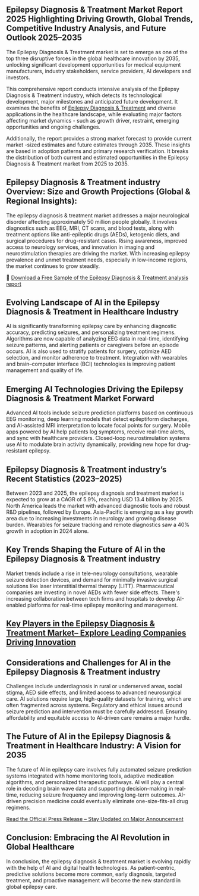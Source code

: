 ## Epilepsy Diagnosis &amp; Treatment Market Report 2025 Highlighting Driving Growth, Global Trends, Competitive Industry Analysis, and Future Outlook 2025–2035

The Epilepsy Diagnosis &amp; Treatment market is set to emerge as one of the top three disruptive forces in the global healthcare innovation by 2035, unlocking significant development opportunities for medical equipment manufacturers, industry stakeholders, service providers, AI developers and investors.

This comprehensive report conducts intensive analysis of the Epilepsy Diagnosis &amp; Treatment industry, which detects its technological development, major milestones and anticipated future development. It examines the benefits of [Epilepsy Diagnosis &amp; Treatment](https://www.marketresearchfuture.com/reports/epilepsy-diagnosis-treatment-market-5647) and diverse applications in the healthcare landscape, while evaluating major factors affecting market dynamics - such as growth driver, restraint, emerging opportunities and ongoing challenges.

Additionally, the report provides a strong market forecast to provide current market -sized estimates and future estimates through 2035. These insights are based in adoption patterns and primary research verification. It breaks the distribution of both current and estimated opportunities in the Epilepsy Diagnosis &amp; Treatment market from 2025 to 2035.

## Epilepsy Diagnosis &amp; Treatment industry Overview: Size and Growth Projections (Global & Regional Insights):

The epilepsy diagnosis & treatment market addresses a major neurological disorder affecting approximately 50 million people globally. It involves diagnostics such as EEG, MRI, CT scans, and blood tests, along with treatment options like anti-epileptic drugs (AEDs), ketogenic diets, and surgical procedures for drug-resistant cases. Rising awareness, improved access to neurology services, and innovation in imaging and neurostimulation therapies are driving the market. With increasing epilepsy prevalence and unmet treatment needs, especially in low-income regions, the market continues to grow steadily.

🎯 [Download a Free Sample of the Epilepsy Diagnosis &amp; Treatment analysis report](https://www.marketresearchfuture.com/sample_request/5647)

## Evolving Landscape of AI in the Epilepsy Diagnosis &amp; Treatment in Healthcare Industry

AI is significantly transforming epilepsy care by enhancing diagnostic accuracy, predicting seizures, and personalizing treatment regimens. Algorithms are now capable of analyzing EEG data in real-time, identifying seizure patterns, and alerting patients or caregivers before an episode occurs. AI is also used to stratify patients for surgery, optimize AED selection, and monitor adherence to treatment. Integration with wearables and brain–computer interface (BCI) technologies is improving patient management and quality of life.

## Emerging AI Technologies Driving the Epilepsy Diagnosis &amp; Treatment Market Forward

Advanced AI tools include seizure prediction platforms based on continuous EEG monitoring, deep learning models that detect epileptiform discharges, and AI-assisted MRI interpretation to locate focal points for surgery. Mobile apps powered by AI help patients log symptoms, receive real-time alerts, and sync with healthcare providers. Closed-loop neurostimulation systems use AI to modulate brain activity dynamically, providing new hope for drug-resistant epilepsy.

## Epilepsy Diagnosis &amp; Treatment industry’s Recent Statistics (2023–2025)

Between 2023 and 2025, the epilepsy diagnosis and treatment market is expected to grow at a CAGR of 5.9%, reaching USD 13.4 billion by 2025. North America leads the market with advanced diagnostic tools and robust R&D pipelines, followed by Europe. Asia-Pacific is emerging as a key growth area due to increasing investments in neurology and growing disease burden. Wearables for seizure tracking and remote diagnostics saw a 40% growth in adoption in 2024 alone.

## Key Trends Shaping the Future of AI in the Epilepsy Diagnosis &amp; Treatment industry

Market trends include a rise in tele-neurology consultations, wearable seizure detection devices, and demand for minimally invasive surgical solutions like laser interstitial thermal therapy (LITT). Pharmaceutical companies are investing in novel AEDs with fewer side effects. There's increasing collaboration between tech firms and hospitals to develop AI-enabled platforms for real-time epilepsy monitoring and management.

## [Key Players in the Epilepsy Diagnosis &amp; Treatment Market– Explore Leading Companies Driving Innovation](https://www.marketresearchfuture.com/reports/epilepsy-diagnosis-treatment-market/companies)

## Considerations and Challenges for AI in the Epilepsy Diagnosis &amp; Treatment industry

Challenges include underdiagnosis in rural or underserved areas, social stigma, AED side effects, and limited access to advanced neurosurgical care. AI solutions require large, high-quality datasets for training, which are often fragmented across systems. Regulatory and ethical issues around seizure prediction and intervention must be carefully addressed. Ensuring affordability and equitable access to AI-driven care remains a major hurdle.

## The Future of AI in the Epilepsy Diagnosis &amp; Treatment in Healthcare Industry: A Vision for 2035

The future of AI in epilepsy care involves fully automated seizure prediction systems integrated with home monitoring tools, adaptive medication algorithms, and personalized therapeutic pathways. AI will play a central role in decoding brain wave data and supporting decision-making in real-time, reducing seizure frequency and improving long-term outcomes. AI-driven precision medicine could eventually eliminate one-size-fits-all drug regimens.

[Read the Official Press Release – Stay Updated on Major Announcement](https://www.marketresearchfuture.com/press-release/epilepsy-diagnosis-treatment-market)

## Conclusion: Embracing the AI Revolution in Global Healthcare

In conclusion, the epilepsy diagnosis & treatment market is evolving rapidly with the help of AI and digital health technologies. As patient-centric, predictive solutions become more common, early diagnosis, targeted treatment, and proactive management will become the new standard in global epilepsy care. 
